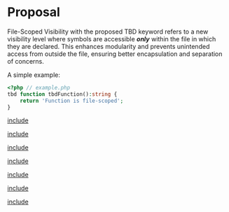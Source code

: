 # Proposal

File-Scoped Visibility with the proposed TBD keyword refers to a new visibility level where symbols are accessible _**only**_ within the file in which they are declared. This enhances modularity and prevents unintended access from outside the file, ensuring better encapsulation and separation of concerns.

A simple example:

```php 
<?php // example.php
tbd function tbdFunction():string {
    return 'Function is file-scoped';
}
```

[include](./keyword-choices.md)

[include](./example-uses.md)

[include](./symbol-typing.md)

[include](./valid-invalid-uses.md)

[include](./prior-art.md)

[include](./compile-time.md)

[include](./conclusion.md)

